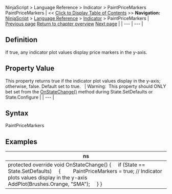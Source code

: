 ﻿
NinjaScript \> Language Reference \> Indicator \> PaintPriceMarkers
PaintPriceMarkers
| \<\< [Click to Display Table of Contents](paintpricemarkers.md) \>\> **Navigation:**     [NinjaScript](ninjascript.md) \> [Language Reference](language_reference_wip.md) \> [Indicator](indicator.md) \> PaintPriceMarkers | [Previous page](issuspendedwhileinactive.md) [Return to chapter overview](indicator.md) [Next page](showtransparentplotsindatabox.md) |
| --- | --- |
## Definition
If true, any indicator plot values display price markers in the y\-axis.
 
## Property Value
This property returns true if the indicator plot values display in the y\-axis; otherwise, false. Default set to true.
 
| Warning:  This property should ONLY bet set from the [OnStateChange()](onstatechange.md) method during State.SetDefaults or State.Configure |
| --- |

## Syntax
PaintPriceMarkers
 
## Examples
| ns |
| --- |
| protected override void OnStateChange() {      if (State \=\= State.SetDefaults)      {          PaintPriceMarkers \= true; // Indicator plots values display in the y\-axis               AddPlot(Brushes.Orange, "SMA");      } } |

